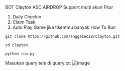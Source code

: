 BOT Clayton ASC AIRDROP
Support multi akun
Fitur 
1. Daily Checkin
2. Claim Task
3. Auto Play Game jika tikentmu banyak
How To Run 

```
git clone https://github.com/anggasec28/clayton.git
```
```
cd clayton
```
```
python run.py
```

Masukan query tele di query.txt
![image](https://github.com/user-attachments/assets/69a5cc56-82c3-415b-aefa-eb24b58a38ac)

